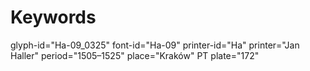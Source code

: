 # Keywords
glyph-id="Ha-09_0325"
font-id="Ha-09"
printer-id="Ha"
printer="Jan Haller"
period="1505–1525"
place="Kraków"
PT plate="172"
